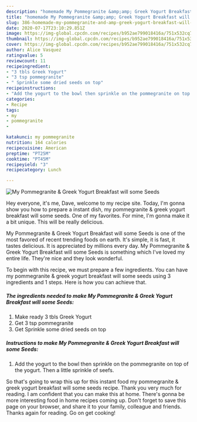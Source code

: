 ```yaml
---
description: "homemade My Pommegranite &amp;amp; Greek Yogurt Breakfast will some Seeds | how long to bake My Pommegranite &amp;amp; Greek Yogurt Breakfast will some Seeds"
title: "homemade My Pommegranite &amp;amp; Greek Yogurt Breakfast will some Seeds | how long to bake My Pommegranite &amp;amp; Greek Yogurt Breakfast will some Seeds"
slug: 386-homemade-my-pommegranite-and-amp-greek-yogurt-breakfast-will-some-seeds-how-long-to-bake-my-pommegranite-and-amp-greek-yogurt-breakfast-will-some-seeds
date: 2020-07-17T23:10:29.851Z
image: https://img-global.cpcdn.com/recipes/b952ae799018416a/751x532cq70/my-pommegranite-greek-yogurt-breakfast-will-some-seeds-recipe-main-photo.jpg
thumbnail: https://img-global.cpcdn.com/recipes/b952ae799018416a/751x532cq70/my-pommegranite-greek-yogurt-breakfast-will-some-seeds-recipe-main-photo.jpg
cover: https://img-global.cpcdn.com/recipes/b952ae799018416a/751x532cq70/my-pommegranite-greek-yogurt-breakfast-will-some-seeds-recipe-main-photo.jpg
author: Alice Vasquez
ratingvalue: 5
reviewcount: 11
recipeingredient:
- "3 tbls Greek Yogurt"
- "3 tsp pommegranite"
- " Sprinkle some dried seeds on top"
recipeinstructions:
- "Add the yogurt to the bowl then sprinkle on the pommegranite on top of the yogurt. Then a little sprinkle of seefs."
categories:
- Recipe
tags:
- my
- pommegranite
- 

katakunci: my pommegranite  
nutrition: 164 calories
recipecuisine: American
preptime: "PT25M"
cooktime: "PT45M"
recipeyield: "3"
recipecategory: Lunch

---
```



![My Pommegranite &amp; Greek Yogurt Breakfast will some Seeds](https://img-global.cpcdn.com/recipes/b952ae799018416a/751x532cq70/my-pommegranite-greek-yogurt-breakfast-will-some-seeds-recipe-main-photo.jpg)

Hey everyone, it's me, Dave, welcome to my recipe site. Today, I'm gonna show you how to prepare a instant dish, my pommegranite &amp; greek yogurt breakfast will some seeds. One of my favorites. For mine, I'm gonna make it a bit unique. This will be really delicious.



My Pommegranite &amp; Greek Yogurt Breakfast will some Seeds is one of the most favored of recent trending foods on earth. It's simple, it is fast, it tastes delicious. It is appreciated by millions every day. My Pommegranite &amp; Greek Yogurt Breakfast will some Seeds is something which I've loved my entire life. They're nice and they look wonderful.


To begin with this recipe, we must prepare a few ingredients. You can have my pommegranite &amp; greek yogurt breakfast will some seeds using 3 ingredients and 1 steps. Here is how you can achieve that.

<!--inarticleads1-->

##### The ingredients needed to make My Pommegranite &amp; Greek Yogurt Breakfast will some Seeds:

1. Make ready 3 tbls Greek Yogurt
1. Get 3 tsp pommegranite
1. Get  Sprinkle some dried seeds on top




<!--inarticleads2-->

##### Instructions to make My Pommegranite &amp; Greek Yogurt Breakfast will some Seeds:

1. Add the yogurt to the bowl then sprinkle on the pommegranite on top of the yogurt. Then a little sprinkle of seefs.




So that's going to wrap this up for this instant food my pommegranite &amp; greek yogurt breakfast will some seeds recipe. Thank you very much for reading. I am confident that you can make this at home. There's gonna be more interesting food in home recipes coming up. Don't forget to save this page on your browser, and share it to your family, colleague and friends. Thanks again for reading. Go on get cooking!
